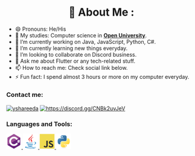 <h1 align="center">💫 About Me :</h1>

- 😄 Pronouns: He/His
- :closed_book: My studies: Computer science in **[Open University](https://www.open.ac.uk/)**.
- 🔭 I’m currently working on Java, JavaScript, Python, C#.
- 🌱 I’m currently learning new things everyday.
- 👯 I’m looking to collaborate on Discord business.
- 💬 Ask me about Flutter or any tech-related stuff.
- 📫 How to reach me: Check social link below.
- ⚡ Fun fact: I spend almost 3 hours or more on my computer everyday.

<h3 align="left">Contact me:</h3>
<p align="left">
<a href="https://instagram.com/yshareeda" target="blank"><img align="center" src="https://raw.githubusercontent.com/rahuldkjain/github-profile-readme-generator/master/src/images/icons/Social/instagram.svg" alt="yshareeda" height="30" width="40" /></a>
<a href="https://discord.gg/https://discord.gg/CNBk2uvJeV" target="blank"><img align="center" src="https://raw.githubusercontent.com/rahuldkjain/github-profile-readme-generator/master/src/images/icons/Social/discord.svg" alt="https://discord.gg/CNBk2uvJeV" height="30" width="40" /></a>
</p>

<h3 align="left">Languages and Tools:</h3>
<p align="left"> <a href="https://www.w3schools.com/cs/" target="_blank" rel="noreferrer"> <img src="https://raw.githubusercontent.com/devicons/devicon/master/icons/csharp/csharp-original.svg" alt="csharp" width="40" height="40"/>  <img src="https://raw.githubusercontent.com/devicons/devicon/master/icons/java/java-original.svg" alt="java" width="40" height="40"/> </a> <a href="https://developer.mozilla.org/en-US/docs/Web/JavaScript" target="_blank" rel="noreferrer"> <img src="https://raw.githubusercontent.com/devicons/devicon/master/icons/javascript/javascript-original.svg" alt="javascript" width="40" height="40"/> </a> <a href="https://www.python.org" target="_blank" rel="noreferrer"> <img src="https://raw.githubusercontent.com/devicons/devicon/master/icons/python/python-original.svg" alt="python" width="40" height="40"/> </a> </p>
